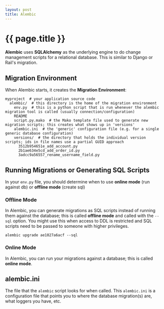 ```yaml
---
layout: post
title: Alembic
---
```



# {{ page.title }}

__Alembic__ uses __SQLAlchemy__ as the underlying engine to do change management scripts for a relational database.
This is similar to Django or Rail's migration.

## Migration Environment

When Alembic starts, it creates the __Migration Environment__:

    myproject  # your application source code
      alembic/  # this directory is the home of the migration environment
        env.py  # this is a python script that is run whenever the alembic migration tool is called (usually connection/configuration)
        README
        script.py.mako  # the Mako template file used to generate new migration scripts; this creates what shows up in 'versions'
        alembic.ini  # the 'generic' configuration file (e.g. for a single generic database configuration)
        versions/  # the directory that holds the individual version scripts; ids in file names use a partial GUID approach
          3512b954651e_add_account.py
          2b1ae634e5cd_add_order_id.py
          3adcc9a56557_rename_username_field.py

## Running Migrations or Generating SQL Scripts

In your `env.py` file, you should determine when to use __online mode__ (run against db) or __offline mode__ (create sql)

### Offline Mode

In Alembic, you can generate migrations as SQL scripts instead of running them against the database; this is
called __offline mode__ and called with the `--sql` option. You might use this when access to DDL is restricted
and SQL scripts need to be passed to someone with higher privileges.

    alembic upgrade ae1027a6acf --sql

### Online Mode

In Alembic, you can run your migrations against a database; this is called __online mode__.

## alembic.ini

The file that the `alembic` script looks for when called. This `alembic.ini` is a configuration file that
points you to where the database migration(s) are, what loggers you have, etc.

